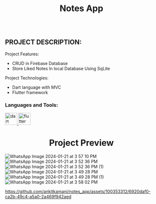 <h1 align="center">Notes App</h1>
<br></br>

## PROJECT DESCRIPTION:

Project Features:
- CRUD in Firebase Database
- Store Liked Notes In local Database Using SqLite

Project Technologies:
- Dart language with MVC 
- Flutter framework

<h3 align="left">Languages and Tools:</h3>
<p align="left"> <a href="https://dart.dev" target="_blank" rel="noreferrer"> <img src="https://www.vectorlogo.zone/logos/dartlang/dartlang-icon.svg" alt="dart" width="40" height="40"/> </a> <a href="https://flutter.dev" target="_blank" rel="noreferrer"> <img src="https://www.vectorlogo.zone/logos/flutterio/flutterio-icon.svg" alt="flutter" width="40" height="40"/> </a> </p>

<h1 align="center">Project Preview</h1>

![WhatsApp Image 2024-01-21 at 3 57 10 PM](https://github.com/ankitkamani/notes_app/assets/100353312/00ebdffd-ab4e-48a5-9f38-4853ec3c640e)
![WhatsApp Image 2024-01-21 at 3 52 36 PM](https://github.com/ankitkamani/notes_app/assets/100353312/451d426c-93e0-466c-8e2b-ee884a7b4f2a)
![WhatsApp Image 2024-01-21 at 3 52 36 PM (1)](https://github.com/ankitkamani/notes_app/assets/100353312/2094be27-042f-4783-854d-19be760f1773)
![WhatsApp Image 2024-01-21 at 3 49 28 PM](https://github.com/ankitkamani/notes_app/assets/100353312/8bb1cb12-f1d3-46ad-8cad-dcbdc3a82d3d)
![WhatsApp Image 2024-01-21 at 3 49 28 PM (1)](https://github.com/ankitkamani/notes_app/assets/100353312/c5b73a6e-13e8-4d68-8482-f63ae6733330)
![WhatsApp Image 2024-01-21 at 3 58 02 PM](https://github.com/ankitkamani/notes_app/assets/100353312/e31eb840-006c-4660-a778-acdf2b83c540)


https://github.com/ankitkamani/notes_app/assets/100353312/6920daf0-ca2b-49c4-a5a0-2a469f942aed

